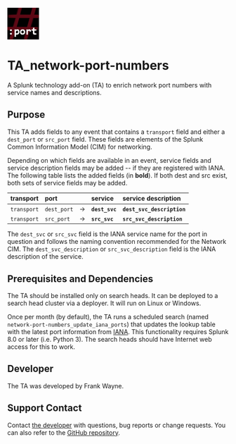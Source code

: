 ![icon](static/appIcon_2x.png)

# TA_network-port-numbers

A Splunk technology add-on (TA) to enrich network port numbers with service names and descriptions.

## Purpose

This TA adds fields to any event that contains a `transport` field and either a `dest_port` or `src_port` field.
These fields are elements of the Splunk Common Information Model (CIM) for networking.

Depending on which fields are available in an event, service fields and service description fields may be added -- if they are registered with IANA.
The following table lists the added fields (in **bold**). If both dest and src exist, both sets of service fields may be added.

| transport | port | | service | service description |
| :--- | :--- | :---: | :--- | :--- |
| `transport` | `dest_port` | &rarr; | **`dest_svc`** | **`dest_svc_description`** |
| `transport` | `src_port` | &rarr; | **`src_svc`** | **`src_svc_description`** |

The `dest_svc` or `src_svc` field is the IANA service name for the port in question and follows the naming convention recommended for the Network CIM.
The `dest_svc_description` or `src_svc_description` field is the IANA description of the service.

## Prerequisites and Dependencies

The TA should be installed only on search heads. It can be deployed to a search head cluster via a deployer. It will run on Linux or Windows.

Once per month (by default), the TA runs a scheduled search (named `network-port-numbers_update_iana_ports`) that updates the lookup table with the latest port information from [IANA](https://www.iana.org/assignments/service-names-port-numbers).
This functionality requires Splunk 8.0 or later (i.e. Python 3). The search heads should have Internet web access for this to work.

## Developer

The TA was developed by Frank Wayne.

## Support Contact

Contact [the developer](mailto:frank.wayne@northwestern.edu) with questions, bug reports or change requests. You can also refer to the [GitHub repository](https://github.com/thatfrankwayne/TA_network-port-numbers).
